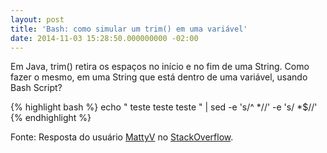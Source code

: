 ```yaml
---
layout: post
title: 'Bash: como simular um trim() em uma variável'
date: 2014-11-03 15:28:50.000000000 -02:00
---
```

Em Java, trim() retira os espaços no início e no fim de uma String. Como fazer o mesmo, em uma String que está dentro de uma variável, usando Bash Script?

{% highlight bash %}
echo " teste teste teste " | sed -e 's/^ *//' -e 's/ *$//'
{% endhighlight %}

Fonte: Resposta do usuário [MattyV](http://stackoverflow.com/users/389877) no [StackOverflow](http://stackoverflow.com/a/3232433).
